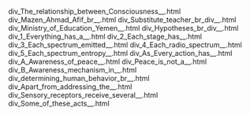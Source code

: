 div_The_relationship_between_Consciousness__.html
div_Mazen_Ahmad_Afif_br__.html
div_Substitute_teacher_br_div__.html
div_Ministry_of_Education_Yemen__.html
div_Hypotheses_br_div__.html
div_1_Everything_has_a__.html
div_2_Each_stage_has__.html
div_3_Each_spectrum_emitted__.html
div_4_Each_radio_spectrum__.html
div_5_Each_spectrum_entropy__.html
div_As_Every_action_has__.html
div_A_Awareness_of_peace__.html
div_Peace_is_not_a__.html
div_B_Awareness_mechanism_in__.html
div_determining_human_behavior_br__.html
div_Apart_from_addressing_the__.html
div_Sensory_receptors_receive_several__.html
div_Some_of_these_acts__.html